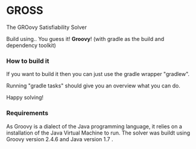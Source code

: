 # GROSS #
The GROovy Satisfiability Solver

Build using.. You guess it! __Groovy__! (with gradle as the build and dependency toolkit)

### How to build it ###
If you want to build it then you can just use the gradle wrapper "gradlew".

Running "gradle tasks" should give you an overview what you can do.

Happy solving!
### Requirements ###

As Groovy is a dialect of the Java programming language, it relies on a installation of the Java Virtual Machine to run.
The solver was buildt using Groovy version 2.4.6 and Java version 1.7 . 

